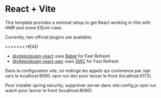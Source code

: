 # React + Vite

This template provides a minimal setup to get React working in Vite with HMR and some ESLint rules.

Currently, two official plugins are available:

<<<<<<< HEAD
- [@vitejs/plugin-react](https://github.com/vitejs/vite-plugin-react/blob/main/packages/plugin-react/README.md) uses [Babel](https://babeljs.io/) for Fast Refresh
- [@vitejs/plugin-react-swc](https://github.com/vitejs/vite-plugin-react-swc) uses [SWC](https://swc.rs/) for Fast Refresh

Dans la configuration vite, on redirige les appels qui commence par /api vers le localhost:8080.
npm run dev pour lancer le front (localhost:5173).

Pour installer spring security, supprimer server dans vite.config.js
npm run watch pour lancer le front (localhost:8080).

